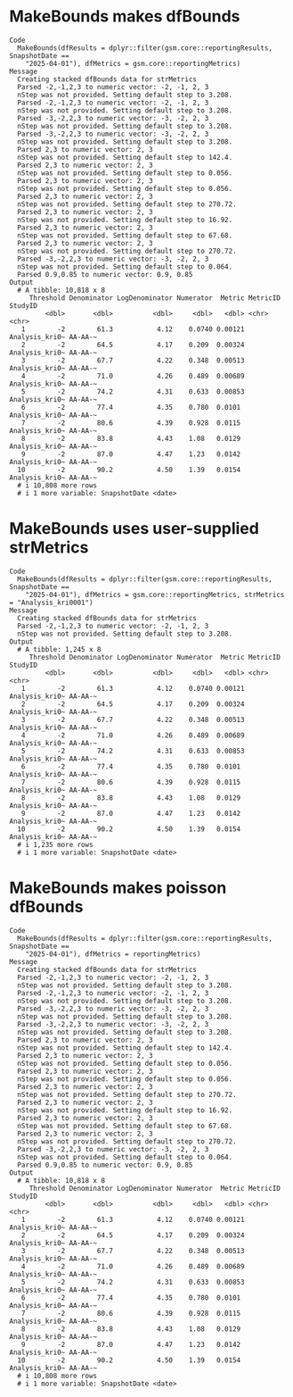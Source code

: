 # MakeBounds makes dfBounds

    Code
      MakeBounds(dfResults = dplyr::filter(gsm.core::reportingResults, SnapshotDate ==
        "2025-04-01"), dfMetrics = gsm.core::reportingMetrics)
    Message
      Creating stacked dfBounds data for strMetrics
      Parsed -2,-1,2,3 to numeric vector: -2, -1, 2, 3
      nStep was not provided. Setting default step to 3.208.
      Parsed -2,-1,2,3 to numeric vector: -2, -1, 2, 3
      nStep was not provided. Setting default step to 3.208.
      Parsed -3,-2,2,3 to numeric vector: -3, -2, 2, 3
      nStep was not provided. Setting default step to 3.208.
      Parsed -3,-2,2,3 to numeric vector: -3, -2, 2, 3
      nStep was not provided. Setting default step to 3.208.
      Parsed 2,3 to numeric vector: 2, 3
      nStep was not provided. Setting default step to 142.4.
      Parsed 2,3 to numeric vector: 2, 3
      nStep was not provided. Setting default step to 0.056.
      Parsed 2,3 to numeric vector: 2, 3
      nStep was not provided. Setting default step to 0.056.
      Parsed 2,3 to numeric vector: 2, 3
      nStep was not provided. Setting default step to 270.72.
      Parsed 2,3 to numeric vector: 2, 3
      nStep was not provided. Setting default step to 16.92.
      Parsed 2,3 to numeric vector: 2, 3
      nStep was not provided. Setting default step to 67.68.
      Parsed 2,3 to numeric vector: 2, 3
      nStep was not provided. Setting default step to 270.72.
      Parsed -3,-2,2,3 to numeric vector: -3, -2, 2, 3
      nStep was not provided. Setting default step to 0.064.
      Parsed 0.9,0.85 to numeric vector: 0.9, 0.85
    Output
      # A tibble: 10,818 x 8
         Threshold Denominator LogDenominator Numerator  Metric MetricID       StudyID
             <dbl>       <dbl>          <dbl>     <dbl>   <dbl> <chr>          <chr>  
       1        -2        61.3           4.12    0.0740 0.00121 Analysis_kri0~ AA-AA-~
       2        -2        64.5           4.17    0.209  0.00324 Analysis_kri0~ AA-AA-~
       3        -2        67.7           4.22    0.348  0.00513 Analysis_kri0~ AA-AA-~
       4        -2        71.0           4.26    0.489  0.00689 Analysis_kri0~ AA-AA-~
       5        -2        74.2           4.31    0.633  0.00853 Analysis_kri0~ AA-AA-~
       6        -2        77.4           4.35    0.780  0.0101  Analysis_kri0~ AA-AA-~
       7        -2        80.6           4.39    0.928  0.0115  Analysis_kri0~ AA-AA-~
       8        -2        83.8           4.43    1.08   0.0129  Analysis_kri0~ AA-AA-~
       9        -2        87.0           4.47    1.23   0.0142  Analysis_kri0~ AA-AA-~
      10        -2        90.2           4.50    1.39   0.0154  Analysis_kri0~ AA-AA-~
      # i 10,808 more rows
      # i 1 more variable: SnapshotDate <date>

# MakeBounds uses user-supplied strMetrics

    Code
      MakeBounds(dfResults = dplyr::filter(gsm.core::reportingResults, SnapshotDate ==
        "2025-04-01"), dfMetrics = gsm.core::reportingMetrics, strMetrics = "Analysis_kri0001")
    Message
      Creating stacked dfBounds data for strMetrics
      Parsed -2,-1,2,3 to numeric vector: -2, -1, 2, 3
      nStep was not provided. Setting default step to 3.208.
    Output
      # A tibble: 1,245 x 8
         Threshold Denominator LogDenominator Numerator  Metric MetricID       StudyID
             <dbl>       <dbl>          <dbl>     <dbl>   <dbl> <chr>          <chr>  
       1        -2        61.3           4.12    0.0740 0.00121 Analysis_kri0~ AA-AA-~
       2        -2        64.5           4.17    0.209  0.00324 Analysis_kri0~ AA-AA-~
       3        -2        67.7           4.22    0.348  0.00513 Analysis_kri0~ AA-AA-~
       4        -2        71.0           4.26    0.489  0.00689 Analysis_kri0~ AA-AA-~
       5        -2        74.2           4.31    0.633  0.00853 Analysis_kri0~ AA-AA-~
       6        -2        77.4           4.35    0.780  0.0101  Analysis_kri0~ AA-AA-~
       7        -2        80.6           4.39    0.928  0.0115  Analysis_kri0~ AA-AA-~
       8        -2        83.8           4.43    1.08   0.0129  Analysis_kri0~ AA-AA-~
       9        -2        87.0           4.47    1.23   0.0142  Analysis_kri0~ AA-AA-~
      10        -2        90.2           4.50    1.39   0.0154  Analysis_kri0~ AA-AA-~
      # i 1,235 more rows
      # i 1 more variable: SnapshotDate <date>

# MakeBounds makes poisson dfBounds

    Code
      MakeBounds(dfResults = dplyr::filter(gsm.core::reportingResults, SnapshotDate ==
        "2025-04-01"), dfMetrics = reportingMetrics)
    Message
      Creating stacked dfBounds data for strMetrics
      Parsed -2,-1,2,3 to numeric vector: -2, -1, 2, 3
      nStep was not provided. Setting default step to 3.208.
      Parsed -2,-1,2,3 to numeric vector: -2, -1, 2, 3
      nStep was not provided. Setting default step to 3.208.
      Parsed -3,-2,2,3 to numeric vector: -3, -2, 2, 3
      nStep was not provided. Setting default step to 3.208.
      Parsed -3,-2,2,3 to numeric vector: -3, -2, 2, 3
      nStep was not provided. Setting default step to 3.208.
      Parsed 2,3 to numeric vector: 2, 3
      nStep was not provided. Setting default step to 142.4.
      Parsed 2,3 to numeric vector: 2, 3
      nStep was not provided. Setting default step to 0.056.
      Parsed 2,3 to numeric vector: 2, 3
      nStep was not provided. Setting default step to 0.056.
      Parsed 2,3 to numeric vector: 2, 3
      nStep was not provided. Setting default step to 270.72.
      Parsed 2,3 to numeric vector: 2, 3
      nStep was not provided. Setting default step to 16.92.
      Parsed 2,3 to numeric vector: 2, 3
      nStep was not provided. Setting default step to 67.68.
      Parsed 2,3 to numeric vector: 2, 3
      nStep was not provided. Setting default step to 270.72.
      Parsed -3,-2,2,3 to numeric vector: -3, -2, 2, 3
      nStep was not provided. Setting default step to 0.064.
      Parsed 0.9,0.85 to numeric vector: 0.9, 0.85
    Output
      # A tibble: 10,818 x 8
         Threshold Denominator LogDenominator Numerator  Metric MetricID       StudyID
             <dbl>       <dbl>          <dbl>     <dbl>   <dbl> <chr>          <chr>  
       1        -2        61.3           4.12    0.0740 0.00121 Analysis_kri0~ AA-AA-~
       2        -2        64.5           4.17    0.209  0.00324 Analysis_kri0~ AA-AA-~
       3        -2        67.7           4.22    0.348  0.00513 Analysis_kri0~ AA-AA-~
       4        -2        71.0           4.26    0.489  0.00689 Analysis_kri0~ AA-AA-~
       5        -2        74.2           4.31    0.633  0.00853 Analysis_kri0~ AA-AA-~
       6        -2        77.4           4.35    0.780  0.0101  Analysis_kri0~ AA-AA-~
       7        -2        80.6           4.39    0.928  0.0115  Analysis_kri0~ AA-AA-~
       8        -2        83.8           4.43    1.08   0.0129  Analysis_kri0~ AA-AA-~
       9        -2        87.0           4.47    1.23   0.0142  Analysis_kri0~ AA-AA-~
      10        -2        90.2           4.50    1.39   0.0154  Analysis_kri0~ AA-AA-~
      # i 10,808 more rows
      # i 1 more variable: SnapshotDate <date>


